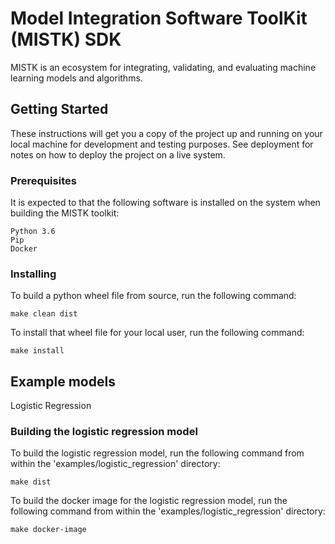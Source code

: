 # Model Integration Software ToolKit (MISTK) SDK
 
MISTK is an ecosystem for integrating, validating, and evaluating machine learning models and algorithms. 

## Getting Started

These instructions will get you a copy of the project up and running on your local machine for development and testing purposes. See deployment for notes on how to deploy the project on a live system.

### Prerequisites

It is expected to that the following software is installed on the system when building the MISTK toolkit:

```
Python 3.6
Pip
Docker
```

### Installing

To build a python wheel file from source, run the following command:

```
make clean dist
```

To install that wheel file for your local user, run the following command:

```
make install
```

## Example models

Logistic Regression 

### Building the logistic regression model

To build the logistic regression model, run the following command from within the 'examples/logistic_regression' directory:

```
make dist
```

To build the docker image for the logistic regression model, run the following command from within the 'examples/logistic_regression' directory:

```
make docker-image
```